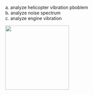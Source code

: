 a. analyze helicopter vibration pboblem     
b. analyze noise spectrum   
c. analyze engine vibration  
<p align=centre > 
<image src="https://github.com/user-attachments/assets/85c8293e-2e59-43f7-91dd-a37e6cc578e5" width=200 />  
</p>
  
  
